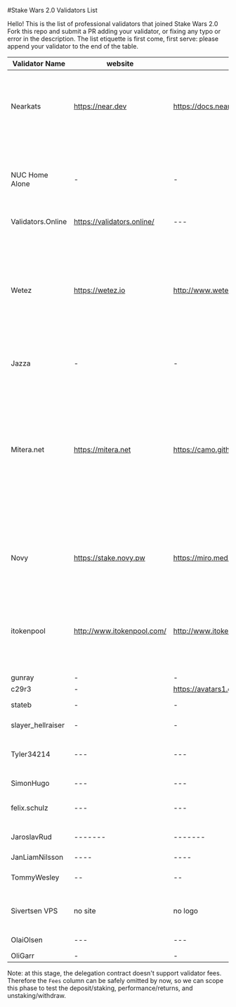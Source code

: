 #Stake Wars 2.0 Validators List

Hello! This is the list of professional validators that joined Stake Wars 2.0
Fork this repo and submit a PR adding your validator, or fixing any typo or error in the description. The list etiquette is first come, first serve: please append your validator to the end of the table.

| Validator Name | website | Logo | Blurb | Account ID | Fees | Country |
| --- | --- | --- | --- | --- | --- | --- |
| Nearkats | https://near.dev | https://docs.nearprotocol.com/img/icon-core.svg | The unofficial and Betanet-only validator that provides token delegation services. Stake with us! | @nearkat | 0% | US |
| NUC Home Alone | - | - | A small, Intel NUC-based validator node, connected to a residential Interenet connection | @nuc.test | 0% | US |
| Validators.Online | https://validators.online/ | --- | --- | @validatorsonline.test | 1% | MY |
| Wetez | https://wetez.io | http://www.wetez.io/_nuxt/img/72ebb49.png | Wetez is the most professional team in the POS ( Proof of Stake) field. And we provide the most secure and efficient node management service. Stake with us! | @wetez11.test | 0% | CN |
| Jazza | - | - | Professional validator  | @jazza.test | 0% | RU |
| Mitera.net | https://mitera.net | https://camo.githubusercontent.com/e01879d323491dd09b33fd93792f130b01f71b21/68747470733a2f2f692e696d6775722e636f6d2f6d38556b4d7a412e706e67 | Mitera runs on bare metal in a SSAE16 SOC2 certified Tier 3 datacenter with geographically distributed private sentry nodes, hardware protected keys, with 24/7 monitoring, alerting, and analytics. | @gaia.test | 0% | NL |
| Novy | https://stake.novy.pw | https://miro.medium.com/fit/c/256/256/2*x4-T9Pv2avw-3nwaagqJBQ.jpeg | Validator in Cosmos Ecosystem for 1 year, deliver quality staking and support services! | @novy.betanet | 1% | MD |
| itokenpool | http://www.itokenpool.com/ | http://www.itokenpool.com/img/logo.png | Blockchain Pos Node service provider. Our team members mainly come from Tsinghua University. | @itokenpool.betanet | 1% | CN |
| gunray | - | - | - | gunray.test | 0% | CRO |
| c29r3 | - | https://avatars1.githubusercontent.com/u/52304443?s=460&u=9ece86f9785107cc1d3203af48ed7528ae7ba18e&v=4 | - | @c29r3.betanet | 1% | RU |
| stateb | - | - | Professional validator | @stateb.betanet | 0.9% | RU |
| slayer_hellraiser | - | - | Very stable services! | @ractolechoc5.test | 1% | RU |
| Tyler34214 | --- | --- | Low fees, great experience in validating! | @dochpryof.test | 1% | UK |
| SimonHugo | --- | --- | Make Staking Great Again! | @simonhugo.test | 1% | UK |
| felix.schulz | --- | --- | Need validating? Go with us! | @felixschulz.test | 1% | DE |
| JaroslavRud | ------- | ------- | Just Staking. Cheapest than others | @jaroslavrud.test | 1% | CZ |
| JanLiamNilsson | ---- | ---- | ---- | @janliamnilsson.test | 1% | SE |
| TommyWesley | -- | -- | Me and my little node give U a big profit | @tommywesley.test | 1% | UK |
| Sivertsen VPS | no site | no logo | I give you more profit than other validators | @villiamsivertsen.test | 1% | NO |
| OlaiOlsen | --- | --- | More tokens, more stakes! | @olaiolsen.test | 2% | NL |
| OliGarr | - | - | - | @oligarr.test | 1% | UK |

Note: at this stage, the delegation contract doesn't support validator fees. Therefore the `Fees` column can be safely omitted by now, so we can scope this phase to test the deposit/staking, performance/returns, and unstaking/withdraw.
